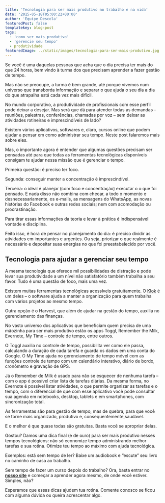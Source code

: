 ```yaml
---
title: 'Tecnologia para ser mais produtivo no trabalho e na vida'
date: '2015-05-18T05:00:22+00:00'
author: 'Equipe Descola'
featuredPost: false
templatekey: blog-post
tags:
  - 'como ser mais produtivo'
  - 'gerencie seu tempo'
  - produtividade
featuredImage: ../static/images/tecnologia-para-ser-mais-produtivo.jpg
---
```


Se você é uma daquelas pessoas que acha que o dia precisa ter mais do que 24 horas, bem vindo à turma dos que precisam aprender a fazer gestão de tempo.

Mas não se preocupe, a turma é bem grande, até porque vivemos num universo que transborda informação e separar o que ajuda o seu dia a dia do que atrapalha está cada vez mais difícil.

No mundo corporativo, a produtividade de profissionais com esse perfil pode deixar a desejar. Mas será que dá para atender todas as demandas – reuniões, palestras, conferências, chamadas por voz – sem deixar as atividades rotineiras e imprescindíveis de lado?

Existem vários aplicativos, softwares e, claro, cursos online que podem ajudar a pensar em como administrar seu tempo. Neste post falaremos mais sobre eles.

Mas, o importante agora é entender que algumas questões precisam ser pensadas até para que todas as ferramentas tecnológicas disponíveis consigam te ajudar nessa missão que é gerenciar o tempo.

Primeira questão: é preciso ter foco.

Segunda: conseguir manter a concentração é imprescindível.

Terceira: o ideal é planejar (com foco e concentração) executar o o que foi pensado. E nada disso não combina com checar, a todo o momento e desnecessariamente, os e-mails, as mensagens do WhatsApp, as novas histórias do Facebook e outras redes sociais; nem com acomodação ou procrastinação.

Para tirar essas informações da teoria e levar à prática é indispensável vontade e disciplina.

Feito isso, é hora de pensar no planejamento do dia: é preciso dividir as atividades em importantes e urgentes. Ou seja, priorizar o que realmente é necessário e depositar suas energias no que foi preestabelecido por você.

## **Tecnologia para ajudar a gerenciar seu tempo**

A mesma tecnologia que oferece mil possibilidades de distração e pode levar sua produtividade a um nível não satisfatório também trabalha a seu favor. Tudo é uma questão de foco, mais uma vez.

Existem muitas ferramentas tecnológicas acessíveis gratuitamente. O [Klok](http://download.cnet.com/Klok/3000-2064_4-10827375.html) é um deles – o software ajuda a manter a organização para quem trabalha com vários projetos ao mesmo tempo.

Outra opção é o Harvest, que além de ajudar na gestão do tempo, auxilia no gerenciamento das finanças.

No vasto universo dos aplicativos que beneficiam quem precisa de uma mãozinha para ser mais produtivo estão os apps Toggl, Remember the Milk, Evernote, My Time – controle de tempo, entre outros.

O Toggl auxilia no controle de tempo, possibilita ver como ele passa, calculando a duração de cada tarefa e guarda os dados em uma conta do Google. O My Time ajuda no gerenciamento de tempo móvel com as funções controle de tempo com um calendário interativo, diário de bordo, cronômetro e gravação de GPS.

Já o Remember de Milk é usado para não se esquecer de nenhuma tarefa – com o app é possível criar lista de tarefas diárias. Da mesma forma, no Evernote é possível listar atividades, o que permite organizar as tarefas e o tempo, com o diferencial de que com esse aplicativo você pode consultar sua agenda em notebooks, desktop, tablets e em smartphones, com sincronização total.

As ferramentas são para gestão de tempo, mas de quebra, para que você se torne mais organizado, produtivo e, consequentemente,saudável.

E o melhor é que quase todas são gratuitas. Basta você se apropriar delas.

Gostou? Damos uma dica final (e de ouro) para ser mais produtivo nesses tempos tecnológicos: não só economize tempo administrando melhor tarefas e sua rotina. Otimize teu tempo ao máximo com ajuda tecnológica.

Exemplos: está sem tempo de ler? Baixe um audiobook e “escute” seu livro no caminho de casa ao trabalho.

Sem tempo de fazer um curso depois do trabalho? Ora, basta entrar no [**nosso site**](http://descola.org/cursos) e começar a aprender agora mesmo, de onde você estiver. Simples, não?

Esperamos que essas dicas ajudem tua rotina. Comente conosco se ficou com alguma dúvida ou queira acrescentar algo.
